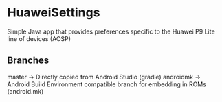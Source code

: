 # HuaweiSettings
Simple Java app that provides preferences specific to the Huawei P9 Lite line of devices (AOSP)

## Branches
master -> Directly copied from Android Studio (gradle) 
androidmk -> Android Build Environment compatible branch for embedding in ROMs (android.mk)
